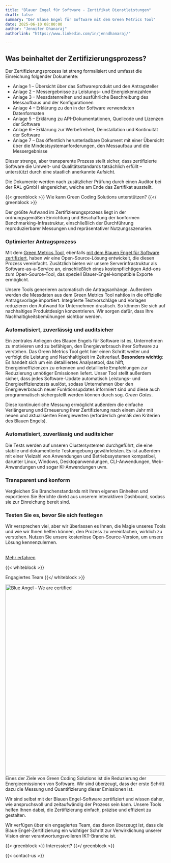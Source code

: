 ```yaml
---
title: "Blauer Engel für Software - Zertifikat Dienstleistungen"
draft: false
summary: "Der Blaue Engel für Software mit dem Green Metrics Tool"
date: 2025-06-10 08:00:00
author: "Jennifer Dhanaraj"
authorlink: "https://www.linkedin.com/in/jenndhanaraj/"

---
```


## Was beinhaltet der Zertifizierungsprozess?

Der Zertifizierungsprozess ist streng formalisiert und umfasst die Einreichung folgender Dokumente:

- Anlage 1 – Übersicht über das Softwareprodukt und den Antragsteller
- Anlage 2 – Messergebnisse zu Leistungs- und Energiekennzahlen
- Anlage 3 – Messdatenreihen und ausführliche Beschreibung des Messaufbaus und der Konfigurationen
- Anlage 4 – Erklärung zu den in der Software verwendeten Datenformaten
- Anlage 5 – Erklärung zu API-Dokumentationen, Quellcode und Lizenzen der Software
- Anlage 6 – Erklärung zur Werbefreiheit, Deinstallation und Kontinuität der Software
- Anlage 7 – Das öffentlich herunterladbare Dokument mit einer Übersicht über die Mindestsystemanforderungen, den Messaufbau und die Messergebnisse

Dieser strenge, aber transparente Prozess stellt sicher, dass zertifizierte Software die Umwelt- und Qualitätsstandards tatsächlich erfüllt – unterstützt durch eine staatlich anerkannte Aufsicht.

Die Dokumente werden nach zusätzlicher Prüfung durch einen Auditor bei der RAL gGmbH eingereichet, welche am Ende das Zertifikat ausstellt.

{{< greenblock >}}
Wie kann Green Coding Solutions unterstützen?
{{</ greenblock >}}

Der größte Aufwand im Zertifizierungsprozess liegt in der ordnungsgemäßen Einrichtung und Beschaffung der konformen Benchmarking-Infrastruktur, einschließlich der Durchführung reproduzierbarer Messungen und repräsentativer Nutzungsszenarien.

### Optimierter Antragsprozess

Mit dem [Green Metrics Tool](/products/green-metrics-tool), ebenfalls [mit dem Blauen Engel für Software zertifiziert](https://www.blauer-engel.de/de/produkte/green-metrics-tool), haben wir eine Open-Source-Lösung entwickelt, die diesen Prozess vereinfacht. Zusätzlich bieten wir unsere Serverinfrastruktur als Software-as-a-Service an, einschließlich eines kostenpflichtigen Add-ons zum Open-Source-Tool, das speziell Blauer-Engel-kompatible Exporte ermöglicht.

Unsere Tools generieren automatisch die Antragsanhänge. Außerdem werden die Messdaten aus dem Green Metrics Tool nahtlos in die offizielle Antragsvorlage importiert. Integrierte Textvorschläge und Vorlagen reduzieren den Aufwand für Unternehmen drastisch. So können Sie sich auf nachhaltiges Produktdesign konzentrieren. Wir sorgen dafür, dass Ihre Nachhaltigkeitsbemühungen sichtbar werden.

### Automatisiert, zuverlässig und auditsicher

Ein zentrales Anliegen des Blauen Engels für Software ist es, Unternehmen zu motivieren und zu befähigen, den Energieverbrauch ihrer Software zu verstehen. Das Green Metrics Tool geht hier einen Schritt weiter und verfolgt die Leistung und Nachhaltigkeit im Zeitverlauf. **Besonders wichtig**: Es handelt sich um ein detailliertes Analysetool, das hilft, Energieineffizienzen zu erkennen und detaillierte Empfehlungen zur Reduzierung unnötiger Emissionen liefert. Unser Tool stellt außerdem sicher, dass jedes Software-Update automatisch Leistungs- und Energieeffizienztests auslöst, sodass Unternehmen über den Energieverbrauch neuer Funktionsupdates informiert sind und diese auch programmatisch sichergstellt werden können durch sog. *Green Gates*.

Diese kontinuierliche Messung ermöglicht außerdem die einfache Verlängerung und Erneuerung Ihrer Zertifizierung nach einem Jahr mit neuen und aktualisierten Energiewerten (erforderlich gemäß den Kriterien des Blauen Engels).

### Automatisiert, zuverlässig und auditsicher
Die Tests werden auf unseren Clustersystemen durchgeführt, die eine stabile und dokumentierte Testumgebung gewährleisten. Es ist außerdem mit einer Vielzahl von Anwendungen und Betriebssystemen kompatibel, darunter Linux, Windows, Desktopanwendungen, CLI-Anwendungen, Web-Anwendungen und sogar KI-Anwendungen uvm.

### Transparent und konform
Vergleichen Sie Branchenstandards mit Ihren eigenen Einheiten und exportieren Sie Berichte direkt aus unserem interaktiven Dashboard, sodass sie zur Einreichung bereit sind.

### Testen Sie es, bevor Sie sich festlegen
Wir versprechen viel, aber wir überlassen es Ihnen, die Magie unseres Tools und wie wir Ihnen helfen können, den Prozess zu vereinfachen, wirklich zu verstehen. Nutzen Sie unsere kostenlose Open-Source-Version, um unsere Lösung kennenzulernen.

<br>
<div class="btn-one">
    <a href="/products/green-metrics-tool"><span>Mehr erfahren</span></a>
</div>

{{< whiteblock >}}

Engagiertes Team
{{</ whiteblock >}}

<img class="ui center " src="/img/blog/blue_angel_certification.webp" alt="Blue Angel - We are certified" loading="lazy" style="
    width: 601px;
    float: right;
    margin-left: 30px;
">

Eines der Ziele von Green Coding Solutions ist die Reduzierung der Energieemissionen von Software. Wir sind überzeugt, dass der erste Schritt dazu die Messung und Quantifizierung dieser Emissionen ist.

Wir sind selbst mit der Blauen Engel-Software zertifiziert und wissen daher, wie anspruchsvoll und zeitaufwändig der Prozess sein kann. Unsere Tools helfen Ihnen dabei, die Zertifizierung einfach, präzise und effizient zu gestalten.

Wir verfügen über ein engagiertes Team, das davon überzeugt ist, dass die Blaue Engel-Zertifizierung ein wichtiger Schritt zur Verwirklichung unserer Vision einer verantwortungsvolleren IKT-Branche ist.

{{< greenblock >}}
Interessiert?
{{</ greenblock >}}

{{< contact-us >}}

